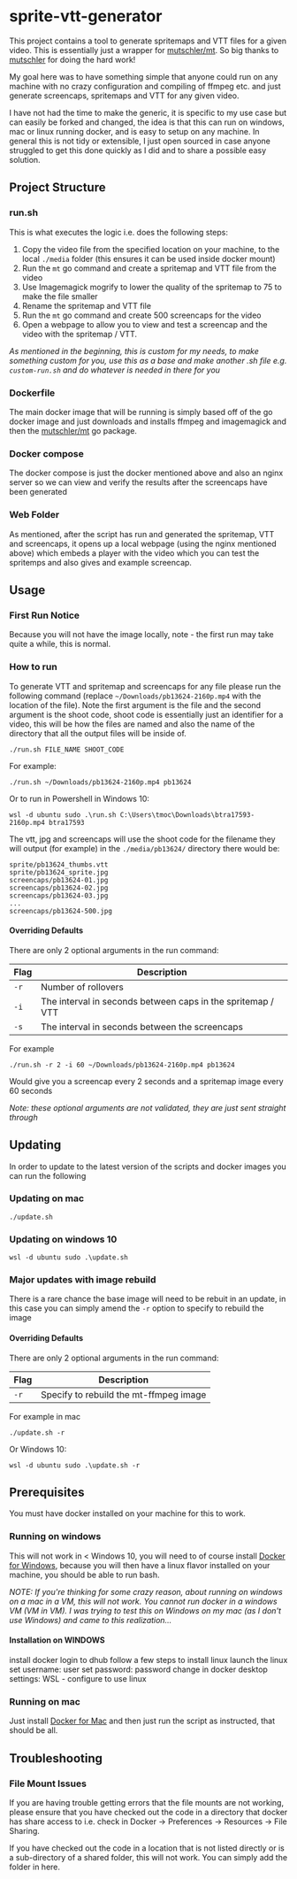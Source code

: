 # sprite-vtt-generator

This project contains a tool to generate spritemaps and VTT files for a given video. This is essentially just a wrapper for [mutschler/mt](https://github.com/mutschler/mt). So big thanks to [mutschler](https://github.com/mutschler) for doing the hard work!

My goal here was to have something simple that anyone could run on any machine with no crazy configuration and compiling of ffmpeg etc. and just generate screencaps, spritemaps and VTT for any given video. 

I have not had the time to make the generic, it is specific to my use case but can easily be forked and changed, the idea is that this can run on windows, mac or linux running docker, and is easy to setup on any machine. In general this is not tidy or extensible, I just open sourced in case anyone struggled to get this done quickly as I did and to share a possible easy solution.

## Project Structure

### run.sh
This is what executes the logic i.e. does the following steps:
1. Copy the video file from the specified location on your machine, to the local `./media` folder (this ensures it can be used inside docker mount)
2. Run the `mt` go command and create a spritemap and VTT file from the video
3. Use Imagemagick mogrify to lower the quality of the spritemap to 75 to make the file smaller
4. Rename the spritemap and VTT file
5. Run the `mt` go command and create 500 screencaps for the video
6. Open a webpage to allow you to view and test a screencap and the video with the spritemap / VTT.

*As mentioned in the beginning, this is custom for my needs, to make something custom for you, use this as a base and make another .sh file e.g. `custom-run.sh` and do whatever is needed in there for you*

### Dockerfile
The main docker image that will be running is simply based off of the go docker image and just downloads and installs ffmpeg and imagemagick and then the [mutschler/mt](https://github.com/mutschler/mt) go package.

### Docker compose
The docker compose is just the docker mentioned above and also an nginx server so we can view and verify the results after the screencaps have been generated 

### Web Folder
As mentioned, after the script has run and generated the spritemap, VTT and screencaps, it opens up a local webpage (using the nginx mentioned above) which embeds a player with the video which you can test the spritemps and also gives and example screencap. 

## Usage

### First Run Notice
Because you will not have the image locally, note - the first run may take quite a while, this is normal.

### How to run
To generate VTT and spritemap and screencaps for any file please run the following command (replace `~/Downloads/pb13624-2160p.mp4` with the location of the file).
Note the first argument is the file and the second argument is the shoot code, shoot code is essentially just an identifier for a video, this will be how the files are named and also the name of the directory that all the output files will be inside of.
```shell script
./run.sh FILE_NAME SHOOT_CODE
```
For example:
```shell script
./run.sh ~/Downloads/pb13624-2160p.mp4 pb13624
```
Or to run in Powershell in Windows 10:
```shell script
wsl -d ubuntu sudo .\run.sh C:\Users\tmoc\Downloads\btra17593-2160p.mp4 btra17593
```

The vtt, jpg and screencaps will use the shoot code for the filename they will output (for example) in the `./media/pb13624/` directory there would be:
```shell script
sprite/pb13624_thumbs.vtt
sprite/pb13624_sprite.jpg
screencaps/pb13624-01.jpg
screencaps/pb13624-02.jpg
screencaps/pb13624-03.jpg
...
screencaps/pb13624-500.jpg
```

#### Overriding Defaults
There are only 2 optional arguments in the run command:

| Flag | Description |
| --- | ----------- |
| `-r` | Number of rollovers |
| `-i` | The interval in seconds between caps in the spritemap / VTT |
| `-s` | The interval in seconds between the screencaps |

For example
```shell script
./run.sh -r 2 -i 60 ~/Downloads/pb13624-2160p.mp4 pb13624
```
Would give you a screencap every 2 seconds and a spritemap image every 60 seconds

*Note: these optional arguments are not validated, they are just sent straight through*

## Updating
In order to update to the latest version of the scripts and docker images you can run the following

### Updating on mac
```shell script
./update.sh
```

### Updating on windows 10
```shell script
wsl -d ubuntu sudo .\update.sh
```

### Major updates with image rebuild
There is a rare chance the base image will need to be rebuit in an update, in this case you can simply amend the `-r` option to specify to rebuild the image
#### Overriding Defaults
There are only 2 optional arguments in the run command:

| Flag | Description |
| --- | ----------- |
| `-r` | Specify to rebuild the mt-ffmpeg image |

For example in mac
```shell script
./update.sh -r
``` 

Or Windows 10:
```shell script
wsl -d ubuntu sudo .\update.sh -r
```

## Prerequisites
You must have docker installed on your machine for this to work.  

### Running on windows
This will not work in < Windows 10, you will need to of course install [Docker for Windows](https://docs.docker.com/docker-for-windows/install/), because you will then have a linux flavor installed on your machine, you should be able to run bash.

*NOTE: If you're thinking for some crazy reason, about running on windows on a mac in a VM, this will not work. You cannot run docker in a windows VM (VM in VM). I was trying to test this on Windows on my mac (as I don't use Windows) and came to this realization...*

#### Installation on WINDOWS
install docker
login to dhub
follow a few steps to install linux
launch the linux
set username: user
set password: password
change in docker desktop settings: WSL - configure to use linux

### Running on mac
Just install [Docker for Mac](https://docs.docker.com/docker-for-mac/install/) and then just run the script as instructed, that should be all.


## Troubleshooting

### File Mount Issues
If you are having trouble getting errors that the file mounts are not working, please ensure that you have checked out the code in a directory that docker has share access to i.e. check in Docker -> Preferences -> Resources -> File Sharing.

If you have checked out the code in a location that is not listed directly or is a sub-directory of a shared folder, this will not work. You can simply add the folder in here.
